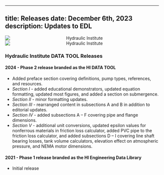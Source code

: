 -----
title: Releases
date:  December 6th, 2023
description: Updates to EDL
-----
<!-- Display on tablet and up> -->
<section class="is-hidden-mobile" style='text-align:center;'>
    <img alt='Hydraulic Institute' src='/images/banner-1170.jpg' style='min-width:100%'/>
</section>
<!-- Display on mobile only -->
<section class='is-hidden-tablet' style='text-align:center;'>
    <img alt='Hydraulic Institute' src='/images/banner-300.jpg' style='min-width:100%'/>
</section>

### Hydraulic Institute DATA TOOL Releases

#### 2024 - Phase 2 release branded as the HI DATA TOOL

-  Added preface section covering definitions, pump types, references, and resources. 
- *Section I* - added educational demonstrators, updated equation formatting, updated most figures, and added a section on submergence. 
- *Section II* - minor formatting updates. 
- *Section III* - rearranged content in subsections A and B in addition to editorial updates. 
- *Section IV* - added subsections A – F covering pipe and flange dimensions.
- *Section V* - additional unit conversions, updated epsilon values for nonferrous materials in friction loss calculator, added PVC pipe to the friction loss calculator, and added subsections D – I covering line shaft bearing losses, tank volume calculators, elevation effect on atmospheric pressure, and NEMA motor dimensions.

#### 2021 - Phase 1 release branded as the HI Engineering Data Library

- Initial release